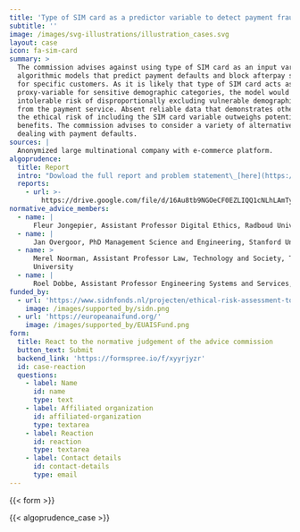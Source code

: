 ```yaml
---
title: 'Type of SIM card as a predictor variable to detect payment fraud (AA:2022:01)'
subtitle: ''
image: /images/svg-illustrations/illustration_cases.svg
layout: case
icon: fa-sim-card
summary: >
  The commission advises against using type of SIM card as an input variable in
  algorithmic models that predict payment defaults and block afterpay services
  for specific customers. As it is likely that type of SIM card acts as a
  proxy-variable for sensitive demographic categories, the model would run an
  intolerable risk of disproportionally excluding vulnerable demographic groups
  from the payment service. Absent reliable data that demonstrates otherwise,
  the ethical risk of including the SIM card variable outweighs potential
  benefits. The commission advises to consider a variety of alternatives in
  dealing with payment defaults.
sources: |
  Anonymized large multinational company with e-commerce platform.
algoprudence:
  title: Report
  intro: "Dowload the full report and problem statement\_[here](https://drive.google.com/file/d/16Au8tb9NGOeCF0EZLIQQ1cNLhLAmTylL/view).\n"
  reports:
    - url: >-
        https://drive.google.com/file/d/16Au8tb9NGOeCF0EZLIQQ1cNLhLAmTylL/preview
normative_advice_members:
  - name: |
      Fleur Jongepier, Assistant Professor Digital Ethics, Radboud University
  - name: |
      Jan Overgoor, PhD Management Science and Engineering, Stanford University
  - name: >
      Merel Noorman, Assistant Professor Law, Technology and Society, Tilburg
      University
  - name: |
      Roel Dobbe, Assistant Professor Engineering Systems and Services, TU Delft
funded_by:
  - url: 'https://www.sidnfonds.nl/projecten/ethical-risk-assessment-tool'
    image: /images/supported_by/sidn.png
  - url: 'https://europeanaifund.org/'
    image: /images/supported_by/EUAISFund.png
form:
  title: React to the normative judgement of the advice commission
  button_text: Submit
  backend_link: 'https://formspree.io/f/xyyrjyzr'
  id: case-reaction
  questions:
    - label: Name
      id: name
      type: text
    - label: Affiliated organization
      id: affiliated-organization
      type: textarea
    - label: Reaction
      id: reaction
      type: textarea
    - label: Contact details
      id: contact-details
      type: email
---
```


{{< form >}}

{{< algoprudence_case >}}
